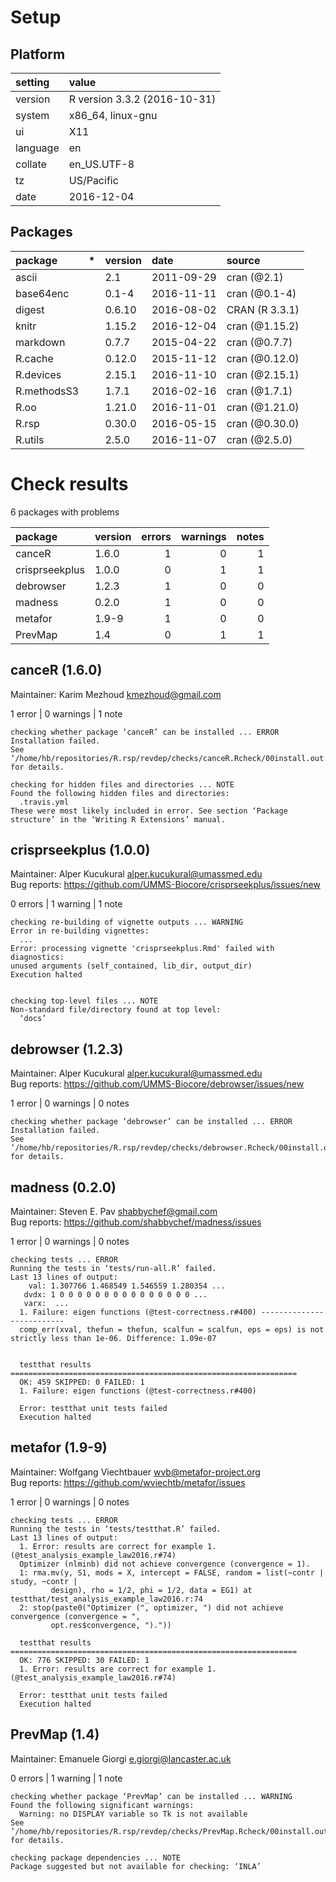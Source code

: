 # Setup

## Platform

|setting  |value                        |
|:--------|:----------------------------|
|version  |R version 3.3.2 (2016-10-31) |
|system   |x86_64, linux-gnu            |
|ui       |X11                          |
|language |en                           |
|collate  |en_US.UTF-8                  |
|tz       |US/Pacific                   |
|date     |2016-12-04                   |

## Packages

|package     |*  |version |date       |source         |
|:-----------|:--|:-------|:----------|:--------------|
|ascii       |   |2.1     |2011-09-29 |cran (@2.1)    |
|base64enc   |   |0.1-4   |2016-11-11 |cran (@0.1-4)  |
|digest      |   |0.6.10  |2016-08-02 |CRAN (R 3.3.1) |
|knitr       |   |1.15.2  |2016-12-04 |cran (@1.15.2) |
|markdown    |   |0.7.7   |2015-04-22 |cran (@0.7.7)  |
|R.cache     |   |0.12.0  |2015-11-12 |cran (@0.12.0) |
|R.devices   |   |2.15.1  |2016-11-10 |cran (@2.15.1) |
|R.methodsS3 |   |1.7.1   |2016-02-16 |cran (@1.7.1)  |
|R.oo        |   |1.21.0  |2016-11-01 |cran (@1.21.0) |
|R.rsp       |   |0.30.0  |2016-05-15 |cran (@0.30.0) |
|R.utils     |   |2.5.0   |2016-11-07 |cran (@2.5.0)  |

# Check results

6 packages with problems

|package        |version | errors| warnings| notes|
|:--------------|:-------|------:|--------:|-----:|
|canceR         |1.6.0   |      1|        0|     1|
|crisprseekplus |1.0.0   |      0|        1|     1|
|debrowser      |1.2.3   |      1|        0|     0|
|madness        |0.2.0   |      1|        0|     0|
|metafor        |1.9-9   |      1|        0|     0|
|PrevMap        |1.4     |      0|        1|     1|

## canceR (1.6.0)
Maintainer: Karim Mezhoud <kmezhoud@gmail.com>

1 error  | 0 warnings | 1 note 

```
checking whether package ‘canceR’ can be installed ... ERROR
Installation failed.
See ‘/home/hb/repositories/R.rsp/revdep/checks/canceR.Rcheck/00install.out’ for details.

checking for hidden files and directories ... NOTE
Found the following hidden files and directories:
  .travis.yml
These were most likely included in error. See section ‘Package
structure’ in the ‘Writing R Extensions’ manual.
```

## crisprseekplus (1.0.0)
Maintainer: Alper Kucukural <alper.kucukural@umassmed.edu>  
Bug reports: https://github.com/UMMS-Biocore/crisprseekplus/issues/new

0 errors | 1 warning  | 1 note 

```
checking re-building of vignette outputs ... WARNING
Error in re-building vignettes:
  ...
Error: processing vignette 'crisprseekplus.Rmd' failed with diagnostics:
unused arguments (self_contained, lib_dir, output_dir)
Execution halted


checking top-level files ... NOTE
Non-standard file/directory found at top level:
  ‘docs’
```

## debrowser (1.2.3)
Maintainer: Alper Kucukural <alper.kucukural@umassmed.edu>  
Bug reports: https://github.com/UMMS-Biocore/debrowser/issues/new

1 error  | 0 warnings | 0 notes

```
checking whether package ‘debrowser’ can be installed ... ERROR
Installation failed.
See ‘/home/hb/repositories/R.rsp/revdep/checks/debrowser.Rcheck/00install.out’ for details.
```

## madness (0.2.0)
Maintainer: Steven E. Pav <shabbychef@gmail.com>  
Bug reports: https://github.com/shabbychef/madness/issues

1 error  | 0 warnings | 0 notes

```
checking tests ... ERROR
Running the tests in ‘tests/run-all.R’ failed.
Last 13 lines of output:
    val: 1.307766 1.468549 1.546559 1.280354 ...
   dvdx: 1 0 0 0 0 0 0 0 0 0 0 0 0 0 0 0 ...
   varx:  ...
  1. Failure: eigen functions (@test-correctness.r#400) --------------------------
  comp_err(xval, thefun = thefun, scalfun = scalfun, eps = eps) is not strictly less than 1e-06. Difference: 1.09e-07
  
  
  testthat results ================================================================
  OK: 459 SKIPPED: 0 FAILED: 1
  1. Failure: eigen functions (@test-correctness.r#400) 
  
  Error: testthat unit tests failed
  Execution halted
```

## metafor (1.9-9)
Maintainer: Wolfgang Viechtbauer <wvb@metafor-project.org>  
Bug reports: https://github.com/wviechtb/metafor/issues

1 error  | 0 warnings | 0 notes

```
checking tests ... ERROR
Running the tests in ‘tests/testthat.R’ failed.
Last 13 lines of output:
  1. Error: results are correct for example 1. (@test_analysis_example_law2016.r#74) 
  Optimizer (nlminb) did not achieve convergence (convergence = 1).
  1: rma.mv(y, S1, mods = X, intercept = FALSE, random = list(~contr | study, ~contr | 
         design), rho = 1/2, phi = 1/2, data = EG1) at testthat/test_analysis_example_law2016.r:74
  2: stop(paste0("Optimizer (", optimizer, ") did not achieve convergence (convergence = ", 
         opt.res$convergence, ")."))
  
  testthat results ================================================================
  OK: 776 SKIPPED: 30 FAILED: 1
  1. Error: results are correct for example 1. (@test_analysis_example_law2016.r#74) 
  
  Error: testthat unit tests failed
  Execution halted
```

## PrevMap (1.4)
Maintainer: Emanuele Giorgi <e.giorgi@lancaster.ac.uk>

0 errors | 1 warning  | 1 note 

```
checking whether package ‘PrevMap’ can be installed ... WARNING
Found the following significant warnings:
  Warning: no DISPLAY variable so Tk is not available
See ‘/home/hb/repositories/R.rsp/revdep/checks/PrevMap.Rcheck/00install.out’ for details.

checking package dependencies ... NOTE
Package suggested but not available for checking: ‘INLA’
```

